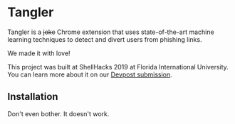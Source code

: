 # Tangler
Tangler is a ~~joke~~ Chrome extension that uses state-of-the-art machine learning techniques to detect and divert users from phishing links.

We made it with love!

This project was built at ShellHacks 2019 at Florida International University. You can learn more about it on our [Devpost submission](https://devpost.com/software/tangler-53n1r4).

## Installation
Don't even bother. It doesn't work. 

